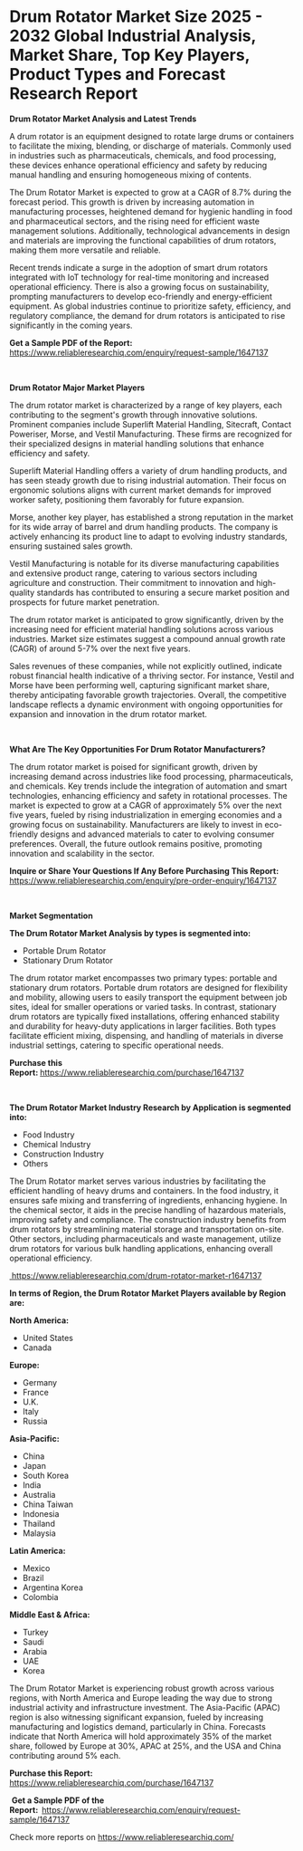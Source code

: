 <p><h1>Drum Rotator Market Size 2025 - 2032 Global Industrial Analysis, Market Share, Top Key Players, Product Types and Forecast Research Report</h1></p><p><strong>Drum Rotator Market Analysis and Latest Trends</strong></p>
<p><p>A drum rotator is an equipment designed to rotate large drums or containers to facilitate the mixing, blending, or discharge of materials. Commonly used in industries such as pharmaceuticals, chemicals, and food processing, these devices enhance operational efficiency and safety by reducing manual handling and ensuring homogeneous mixing of contents.</p><p>The Drum Rotator Market is expected to grow at a CAGR of 8.7% during the forecast period. This growth is driven by increasing automation in manufacturing processes, heightened demand for hygienic handling in food and pharmaceutical sectors, and the rising need for efficient waste management solutions. Additionally, technological advancements in design and materials are improving the functional capabilities of drum rotators, making them more versatile and reliable.</p><p>Recent trends indicate a surge in the adoption of smart drum rotators integrated with IoT technology for real-time monitoring and increased operational efficiency. There is also a growing focus on sustainability, prompting manufacturers to develop eco-friendly and energy-efficient equipment. As global industries continue to prioritize safety, efficiency, and regulatory compliance, the demand for drum rotators is anticipated to rise significantly in the coming years.</p></p>
<p><strong>Get a Sample PDF of the Report:&nbsp;</strong> <a href="https://www.reliableresearchiq.com/enquiry/request-sample/1647137?utm_campaign=2459&utm_medium=2&utm_source=Github&utm_content=ia&utm_term=21022025&utm_id=drum-rotator">https://www.reliableresearchiq.com/enquiry/request-sample/1647137</a></p>
<p>&nbsp;</p>
<p><strong>Drum Rotator Major Market Players</strong></p>
<p><p>The drum rotator market is characterized by a range of key players, each contributing to the segment's growth through innovative solutions. Prominent companies include Superlift Material Handling, Sitecraft, Contact Poweriser, Morse, and Vestil Manufacturing. These firms are recognized for their specialized designs in material handling solutions that enhance efficiency and safety.</p><p>Superlift Material Handling offers a variety of drum handling products, and has seen steady growth due to rising industrial automation. Their focus on ergonomic solutions aligns with current market demands for improved worker safety, positioning them favorably for future expansion.</p><p>Morse, another key player, has established a strong reputation in the market for its wide array of barrel and drum handling products. The company is actively enhancing its product line to adapt to evolving industry standards, ensuring sustained sales growth.</p><p>Vestil Manufacturing is notable for its diverse manufacturing capabilities and extensive product range, catering to various sectors including agriculture and construction. Their commitment to innovation and high-quality standards has contributed to ensuring a secure market position and prospects for future market penetration.</p><p>The drum rotator market is anticipated to grow significantly, driven by the increasing need for efficient material handling solutions across various industries. Market size estimates suggest a compound annual growth rate (CAGR) of around 5-7% over the next five years.</p><p>Sales revenues of these companies, while not explicitly outlined, indicate robust financial health indicative of a thriving sector. For instance, Vestil and Morse have been performing well, capturing significant market share, thereby anticipating favorable growth trajectories. Overall, the competitive landscape reflects a dynamic environment with ongoing opportunities for expansion and innovation in the drum rotator market.</p></p>
<p>&nbsp;</p>
<p><strong>What Are The Key Opportunities For Drum Rotator Manufacturers?</strong></p>
<p><p>The drum rotator market is poised for significant growth, driven by increasing demand across industries like food processing, pharmaceuticals, and chemicals. Key trends include the integration of automation and smart technologies, enhancing efficiency and safety in rotational processes. The market is expected to grow at a CAGR of approximately 5% over the next five years, fueled by rising industrialization in emerging economies and a growing focus on sustainability. Manufacturers are likely to invest in eco-friendly designs and advanced materials to cater to evolving consumer preferences. Overall, the future outlook remains positive, promoting innovation and scalability in the sector.</p></p>
<p><strong>Inquire or Share Your Questions If Any Before Purchasing This Report:</strong> <a href="https://www.reliableresearchiq.com/enquiry/pre-order-enquiry/1647137?utm_campaign=2459&utm_medium=2&utm_source=Github&utm_content=ia&utm_term=21022025&utm_id=drum-rotator">https://www.reliableresearchiq.com/enquiry/pre-order-enquiry/1647137</a></p>
<p>&nbsp;</p>
<p><strong>Market Segmentation</strong></p>
<p><strong>The Drum Rotator Market Analysis by types is segmented into:</strong></p>
<p><ul><li>Portable Drum Rotator</li><li>Stationary Drum Rotator</li></ul></p>
<p><p>The drum rotator market encompasses two primary types: portable and stationary drum rotators. Portable drum rotators are designed for flexibility and mobility, allowing users to easily transport the equipment between job sites, ideal for smaller operations or varied tasks. In contrast, stationary drum rotators are typically fixed installations, offering enhanced stability and durability for heavy-duty applications in larger facilities. Both types facilitate efficient mixing, dispensing, and handling of materials in diverse industrial settings, catering to specific operational needs.</p></p>
<p><strong>Purchase this Report:&nbsp;</strong><a href="https://www.reliableresearchiq.com/purchase/1647137?utm_campaign=2459&utm_medium=2&utm_source=Github&utm_content=ia&utm_term=21022025&utm_id=drum-rotator">https://www.reliableresearchiq.com/purchase/1647137</a></p>
<p>&nbsp;</p>
<p><strong>The Drum Rotator Market Industry Research by Application is segmented into:</strong></p>
<p><ul><li>Food Industry</li><li>Chemical Industry</li><li>Construction Industry</li><li>Others</li></ul></p>
<p><p>The Drum Rotator market serves various industries by facilitating the efficient handling of heavy drums and containers. In the food industry, it ensures safe mixing and transferring of ingredients, enhancing hygiene. In the chemical sector, it aids in the precise handling of hazardous materials, improving safety and compliance. The construction industry benefits from drum rotators by streamlining material storage and transportation on-site. Other sectors, including pharmaceuticals and waste management, utilize drum rotators for various bulk handling applications, enhancing overall operational efficiency.</p></p>
<p><a href="https://www.reliableresearchiq.com/drum-rotator-market-r1647137?utm_campaign=2459&utm_medium=2&utm_source=Github&utm_content=ia&utm_term=21022025&utm_id=drum-rotator">&nbsp;https://www.reliableresearchiq.com/drum-rotator-market-r1647137</a></p>
<p><strong>In terms of Region, the Drum Rotator Market Players available by Region are:</strong></p>
<p>
    <p> <strong> North America: </strong>
        <ul>
            <li>United States</li>
            <li>Canada</li>
        </ul>
        </p> 
    <p> <strong> Europe: </strong>
        <ul>
            <li>Germany</li>
            <li>France</li>
            <li>U.K.</li>
            <li>Italy</li>
            <li>Russia</li>
        </ul>
        </p> 
    <p> <strong> Asia-Pacific: </strong>
        <ul>
            <li>China</li>
            <li>Japan</li>
            <li>South Korea</li>
            <li>India</li>
            <li>Australia</li>
            <li>China Taiwan</li>
            <li>Indonesia</li>
            <li>Thailand</li>
            <li>Malaysia</li>
        </ul>
        </p> 
    <p> <strong> Latin America: </strong>
        <ul>
            <li>Mexico</li>
            <li>Brazil</li>
            <li>Argentina Korea</li>
            <li>Colombia</li>
        </ul>
        </p> 
    <p> <strong> Middle East & Africa: </strong>
        <ul>
            <li>Turkey</li>
            <li>Saudi</li>
            <li>Arabia</li>
            <li>UAE</li>
            <li>Korea</li>
        </ul>
    </p>
    </p>
<p><p>The Drum Rotator Market is experiencing robust growth across various regions, with North America and Europe leading the way due to strong industrial activity and infrastructure investment. The Asia-Pacific (APAC) region is also witnessing significant expansion, fueled by increasing manufacturing and logistics demand, particularly in China. Forecasts indicate that North America will hold approximately 35% of the market share, followed by Europe at 30%, APAC at 25%, and the USA and China contributing around 5% each.</p></p>
<p><strong>Purchase this Report: </strong><a href="https://www.reliableresearchiq.com/purchase/1647137?utm_campaign=2459&utm_medium=2&utm_source=Github&utm_content=ia&utm_term=21022025&utm_id=drum-rotator">https://www.reliableresearchiq.com/purchase/1647137</a></p>
<p>&nbsp;<strong>Get a Sample PDF of the Report:&nbsp;&nbsp;</strong><a href="https://www.reliableresearchiq.com/enquiry/request-sample/1647137?utm_campaign=2459&utm_medium=2&utm_source=Github&utm_content=ia&utm_term=21022025&utm_id=drum-rotator">https://www.reliableresearchiq.com/enquiry/request-sample/1647137</a></p>
<p><strong></strong></p>
<p>Check more reports on <a href="https://www.reliableresearchiq.com/?utm_campaign=2459&utm_medium=2&utm_source=Github&utm_content=ia&utm_term=21022025&utm_id=drum-rotator">https://www.reliableresearchiq.com/</a></p>